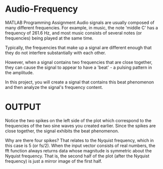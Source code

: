 # Audio-Frequency
MATLAB Programming Assignment 
Audio signals are usually composed of many different frequencies. For example, in music, the note 'middle C' has a frequency of 261.6 Hz, and most music consists of several notes (or frequencies) being played at the same time.

Typically, the frequencies that make up a signal are different enough that they do not interfere substantially with each other.

However, when a signal contains two frequencies that are close together, they can cause the signal to appear to have a 'beat' - a pulsing pattern in the amplitude.


In this project, you will create a signal that contains this beat phenomenon and then analyze the signal's frequency content.

# OUTPUT

Notice the two spikes on the left side of the plot which correspond to the frequencies of the two sine waves you created earlier. Since the spikes are close together, the signal exhibits the beat phenomenon.

Why are there four spikes? That relates to the Nyquist frequency, which in this case is 5 (or fs/2). When the input vector consists of real numbers, the fft function always returns data whose magnitude is symmetric about the Nyquist frequency. That is, the second half of the plot (after the Nyquist frequency) is just a mirror image of the first half.
